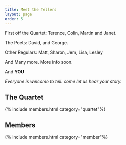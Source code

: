 ```yaml
---
title: Meet the Tellers
layout: page
order: 5
---
```


First off the Quartet: Terence, Colin, Martin and Janet.

The Poets: David, and George.

Other Regulars: Matt, Sharon, Jem, Lisa, Lesley

And Many more. More info soon.

And **YOU**

*Everyone is welcome to tell. come let us hear your story.*


<h2>The Quartet</h2>
{% include members.html category="quartet"%}

<h2>Members</h2>
{% include members.html category="member"%}
